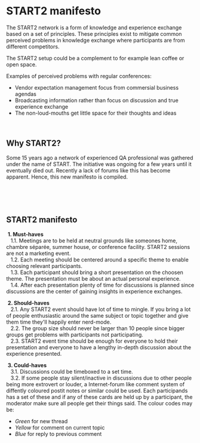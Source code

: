 # START2 manifesto
The START2 network is a form of knowledge and experience exchange based on a set of principles. These principles exist to mitigate common perceived problems in knowledge exchange where participants are from different competitors.

The START2 setup could be a complement to for example lean coffee or open space.

Examples of perceived problems with regular conferences:

* Vendor expectation management focus from commersial business agendas
* Broadcasting information rather than focus on discussion and true experience exchange
* The non-loud-mouths get little space for their thoughts and ideas

&nbsp;  

## Why START2?
Some 15 years ago a network of experienced QA professional was gathered under the name of START. The initiative was ongoing for a few years until it eventually died out. Recently a lack of forums like this has become apparent. Hence, this new manifesto is compiled.
  
&nbsp;  
&nbsp;  
&nbsp;  

## START2 manifesto
&nbsp;**1. Must-haves**  
&nbsp;&nbsp;&nbsp;1.1. Meetings are to be held at neutral grounds like someones home, chambre séparée, summer house, or conference facility. START2 sessions are not a marketing event.  
&nbsp;&nbsp;&nbsp;1.2. Each meeting should be centered around a specific theme to enable choosing relevant participants.  
&nbsp;&nbsp;&nbsp;1.3. Each participant should bring a short presentation on the choosen theme. The presentation must be about an actual personal experience.  
&nbsp;&nbsp;&nbsp;1.4. After each presentation plenty of time for discussions is planned since discussions are the center of gaining insights in experience exchanges.  

&nbsp;**2. Should-haves**  
&nbsp;&nbsp;&nbsp;2.1. Any START2 event should have lot of time to mingle. If you bring a lot of people enthusiastic around the same subject or topic together and give them time they'll happily enter nerd-mode.  
&nbsp;&nbsp;&nbsp;2.2. The group size should never be larger than 10 people since bigger groups get problems with participants not participating.  
&nbsp;&nbsp;&nbsp;2.3. START2 event time should be enough for everyone to hold their presentation and everyone to have a lengthy in-depth discussion about the experience presented.  

&nbsp;**3. Could-haves**  
&nbsp;&nbsp;&nbsp;3.1. Discussions could be timeboxed to a set time.  
&nbsp;&nbsp;&nbsp;3.2. If some people stay silent/inactive in discussions due to other people being more extrovert or louder, a Internet-forum like comment system of diffently coloured postit notes or similar could be used. Each participands has a set of these and if any of these cards are held up by a participant, the moderator make sure all people get their things said. The colour codes may be:    
* _Green_ for new thread
* _Yellow_ for comment on current topic
* _Blue_ for reply to previous comment  

&nbsp;  
&nbsp;  
&nbsp;  

